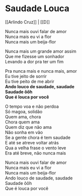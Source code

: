 # Saudade Louca
[[Arlindo Cruz]] | [[D]]

Nunca mais ouvi falar de amor  
Nunca mais eu vi a flor  
Nunca mais um beija-flor  

Nunca mais um grande amor assim  
Que me fizesse um sonhador  
Levando a dor pra ter um fim  

Pra nunca mais e nunca mais, amor  
Eu tive jeito de sorrir  
Eu tive peito de me abrir  
**Ando louco de saudade, saudade  
Saudade ôôh  
Que é louca por você**

O tempo voa e não perdoa  
Só magoa, solidão  
Quem ama, chora  
Chora quem ama  
Quem diz que não ama  
Não sonha em vão  
Se a gente chora é tem saudade  
E até se atreve voltar atrás  
Qua a velha frase o vento leve  
Era até breve, não nunca mais

Nunca mais ouvi falar de amor  
Nunca mais eu vi a flor  
Nunca mais um beija-flor  
Ando louco de saudade, saudade  
Saudade ôôh  
Que é louca por você